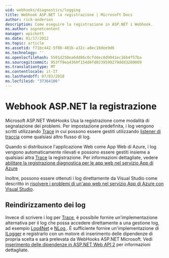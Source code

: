 ```yaml
---
uid: webhooks/diagnostics/logging
title: Webhook ASP.NET la registrazione | Microsoft Docs
author: rick-anderson
description: Come eseguire la registrazione in ASP.NET i Webhook.
ms.author: aspnetcontent
manager: wpickett
ms.date: 01/17/2012
ms.topic: article
ms.assetid: f71bc442-5f80-481b-a32c-a0ec18dee9d6
ms.technology: ''
ms.openlocfilehash: 5501d250ea6dd86c0cfddec8d9941ec16b4f57ba
ms.sourcegitcommit: 953ff9ea4369f154d6fd0239599279ddd3280009
ms.translationtype: MT
ms.contentlocale: it-IT
ms.lasthandoff: 07/03/2018
ms.locfileid: "37364106"
---
```

# <a name="aspnet-webhooks-logging"></a>Webhook ASP.NET la registrazione

Microsoft ASP.NET WebHooks Usa la registrazione come modalità di segnalazione dei problemi. Per impostazione predefinita, i log vengono scritti utilizzando [Trace](https://msdn.microsoft.com/library/system.diagnostics.trace) in cui possono essere gestiti utilizzando [listener di traccia](https://msdn.microsoft.com/library/system.diagnostics.tracelistener.aspx) come qualsiasi altro flusso di log.

Quando si distribuisce l'applicazione Web come App Web di Azure, i log vengono automaticamente rilevati e possono essere gestiti insieme a qualsiasi altra [Trace](https://msdn.microsoft.com/library/system.diagnostics.trace) la registrazione. Per informazioni dettagliate, vedere [abilitare la registrazione diagnostica per le app web nel servizio App di Azure](https://azure.microsoft.com/documentation/articles/web-sites-enable-diagnostic-log/)

Inoltre, possono essere ottenuti i log direttamente da Visual Studio come descritto in [risolvere i problemi di un'app web nel servizio App di Azure con Visual Studio](https://azure.microsoft.com/documentation/articles/web-sites-dotnet-troubleshoot-visual-studio/#webserverlogs).

## <a name="redirecting-logs"></a>Reindirizzamento dei log

Invece di scrivere i log per [Trace](https://msdn.microsoft.com/library/system.diagnostics.trace), è possibile fornire un'implementazione alternativa per il log che possa accedere direttamente a una gestione log, ad esempio [Log4Net](http://logging.apache.org/log4net/) e [NLog ](http://nlog-project.org/). È sufficiente fornire un'implementazione di [ILogger](https://github.com/aspnet/WebHooks/blob/master/src/Microsoft.AspNet.WebHooks.Common/Diagnostics/ILogger.cs) e registrarlo con un motore di inserimento delle dipendenze di propria scelta e sarà prelevata da WebHooks ASP.NET Microsoft. Vedi [inserimento delle dipendenze in ASP.NET Web API 2](https://www.asp.net/web-api/overview/advanced/dependency-injection) per informazioni dettagliate.
